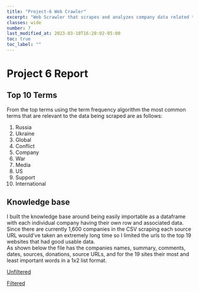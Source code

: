 ```yaml
---
title: "Project-6 Web Crawler"
excerpt: "Web Scrawler that scrapes and analyzes company data related to ukraine"
classes: wide
number: 7
last_modified_at: 2023-03-10T16:20:02-05:00
toc: true
toc_label: ""
---
```


# Project 6 Report

## Top 10 Terms

From the top terms using the term frequency algorithm the most common terms that are relevant to the data being scraped are as follows:

1. Russia 
2. Ukraine
3. Global
4. Conflict
5. Company
6. War
7. Media
8. US
9. Support
10. International

## Knowledge base  

I built the knowledge base around being easily importable as a dataframe with each individual company having their own row and associated data.  
Since there are currently 1,600 companies in the CSV scraping each source URL would've taken an extremely long time so I limited the urls to the top 19 websites that had good usable data.  
As shown below the file has the companies names, summary, comments, dates, sources, donations, source URLs, and for the 19 sites their most and least important words in a 1x2 list format.  

[Unfiltered](https://github.com/Myakubek/myakubek.github.io/blob/master/Documents/ScraperKnowledgeBase.png)

[Filtered](https://github.com/Myakubek/myakubek.github.io/blob/master/Documents/ScraperKnowledgeBaseCondensed.png)
